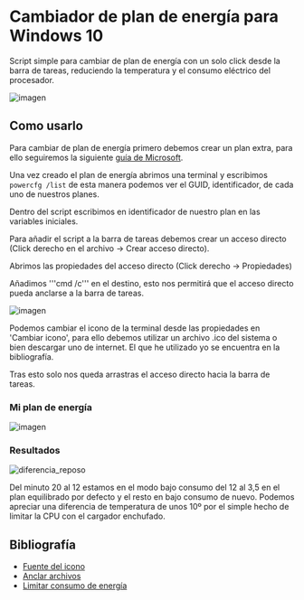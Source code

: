 # Cambiador de plan de energía para Windows 10
Script simple para cambiar de plan de energía con un solo click desde la barra de tareas, reduciendo la temperatura y el consumo eléctrico del procesador. 

![imagen](https://github.com/ismeh/w10_cambiar_plan_energia/assets/81519191/af5e5721-18cc-4406-b20e-6ccc9c42c974)




## Como usarlo
Para cambiar de plan de energía primero debemos crear un plan extra, para ello seguiremos la siguiente [guía de Microsoft](https://learn.microsoft.com/es-es/windows-hardware/manufacture/desktop/create-a-custom-power-plan-technicalreference?view=windows-11#creating-a-customized-power-plan).

Una vez creado el plan de energía abrimos una terminal y escribimos ```powercfg /list``` de esta manera podemos ver el GUID, identificador, de cada uno de nuestros planes.

Dentro del script escribimos en identificador de nuestro plan en las variables iniciales.

Para añadir el script a la barra de tareas debemos crear un acceso directo (Click derecho en el archivo -> Crear acceso directo).

Abrimos las propiedades del acceso directo (Click derecho -> Propiedades)

Añadimos '''cmd /c''' en el destino, esto nos permitirá que el acceso directo pueda anclarse a la barra de tareas.

![imagen](https://github.com/ismeh/w10_cambiar_plan_energia/assets/81519191/1a615e47-54f3-4a60-bb38-53b1f34bc7cc)

Podemos cambiar el icono de la terminal desde las propiedades en 'Cambiar icono', para ello debemos utilizar un archivo .ico del sistema o bien descargar uno de internet. El que he utilizado yo se encuentra en la bibliografía.

Tras esto solo nos queda arrastras el acceso directo hacia la barra de tareas.


### Mi plan de energía
![imagen](https://github.com/ismeh/w10_cambiar_plan_energia/assets/81519191/607849e6-14d5-46fe-bd86-ec89d05fa38a)

### Resultados
![diferencia_reposo](https://github.com/ismeh/w10_cambiar_plan_energia/assets/81519191/645a863b-afb0-4f4e-b109-e12b6448cd75)

Del minuto 20 al 12 estamos en el modo bajo consumo del 12 al 3,5 en el plan equilibrado por defecto y el resto en bajo consumo de nuevo. Podemos apreciar una diferencia de temperatura de unos 10º por el simple hecho de limitar la CPU con el cargador enchufado.

## Bibliografía
- [Fuente del icono](https://icon-icons.com/download/41592/ICO/512/)
- [Anclar archivos](https://answers.microsoft.com/es-es/windows/forum/all/como-anclar-un-acceso-directo-que-da-a-un-archivo/4f9b0800-f0b2-44a3-b32c-8772aeb091a9)
- [Limitar consumo de energía](https://www.youtube.com/watch?v=Hgx0Q7Yjfis)
	
